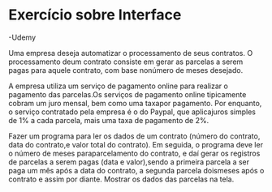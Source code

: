 # Exercício sobre Interface
-Udemy 

Uma empresa deseja automatizar o processamento de seus contratos. O processamento deum contrato consiste em gerar as parcelas a serem pagas para aquele contrato, com base nonúmero de meses desejado.

A empresa utiliza um serviço de pagamento online para realizar o pagamento das parcelas.Os serviços de pagamento online tipicamente cobram um juro mensal, bem como uma taxapor pagamento. Por enquanto, o serviço contratado pela empresa é o do Paypal, que aplicajuros simples de 1% a cada parcela, mais uma taxa de pagamento de 2%.

Fazer um programa para ler os dados de um contrato (número do contrato, data do contrato,e valor total do contrato). Em seguida, o programa deve ler o número de meses paraparcelamento do contrato, e daí gerar os registros de parcelas a serem pagas (data e valor),sendo a primeira parcela a ser paga um mês após a data do contrato, a segunda parcela doismeses após o contrato e assim por diante. Mostrar os dados das parcelas na tela.
